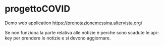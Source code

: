 # progettoCOVID

Demo web application
https://prenotazionemessina.altervista.org/ 

Se non funziona la parte relativa alle notizie è perche sono scadute le api-key per prendere le notizie e si devono aggiornare.
